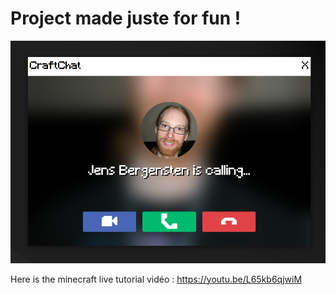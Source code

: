 # Project made juste for fun !

![presentation](presentation.png)

Here is the minecraft live tutorial vidéo : https://youtu.be/L65kb6qjwiM